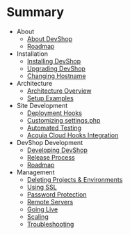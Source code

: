 # Summary


* About
  * [About DevShop](README.md)
  * [Roadmap](roadmap.md)
* Installation
  * [Installing DevShop](install.md)
  * [Upgrading DevShop](upgrading.md)
  * [Changing Hostname](changing-hostname.md)
* Architecture
  * [Architecture Overview](architecture.md)
  * [Setup Examples](examples.md)
* Site Development
  * [Deployment Hooks](deployment-hooks.md)
  * [Customizing settings.php](settings-php.md)
  * [Automated Testing](testing.md)
  * [Acquia Cloud Hooks Integration](deployment-hooks-acquia.md)
* DevShop Development
  * [Developing DevShop](development.md)
  * [Release Process](release-process.md)
  * [Roadmap](roadmap.md)
* Management
  * [Deleting Projects & Environments](deleting.md)
  * [Using SSL](ssl.md)
  * [Password Protection](password-protect.md)
  * [Remote Servers](remotes.md)
  * [Going Live](going-live.md)
  * [Scaling](scaling.md)
  * [Troubleshooting](troubleshooting.md)
